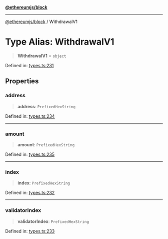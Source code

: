 [**@ethereumjs/block**](../README.md)

***

[@ethereumjs/block](../README.md) / WithdrawalV1

# Type Alias: WithdrawalV1

> **WithdrawalV1** = `object`

Defined in: [types.ts:231](https://github.com/ethereumjs/ethereumjs-monorepo/blob/master/packages/block/src/types.ts#L231)

## Properties

### address

> **address**: `PrefixedHexString`

Defined in: [types.ts:234](https://github.com/ethereumjs/ethereumjs-monorepo/blob/master/packages/block/src/types.ts#L234)

***

### amount

> **amount**: `PrefixedHexString`

Defined in: [types.ts:235](https://github.com/ethereumjs/ethereumjs-monorepo/blob/master/packages/block/src/types.ts#L235)

***

### index

> **index**: `PrefixedHexString`

Defined in: [types.ts:232](https://github.com/ethereumjs/ethereumjs-monorepo/blob/master/packages/block/src/types.ts#L232)

***

### validatorIndex

> **validatorIndex**: `PrefixedHexString`

Defined in: [types.ts:233](https://github.com/ethereumjs/ethereumjs-monorepo/blob/master/packages/block/src/types.ts#L233)
